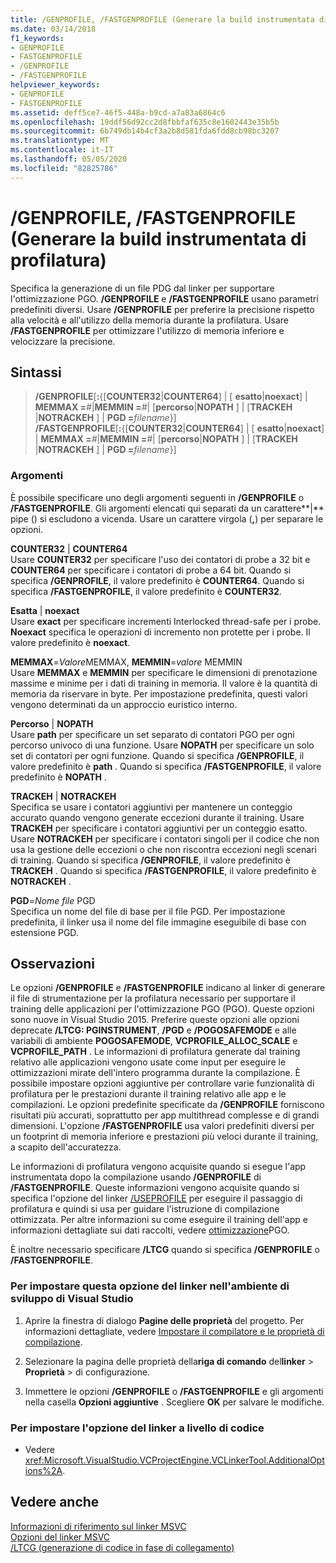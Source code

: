 ```yaml
---
title: /GENPROFILE, /FASTGENPROFILE (Generare la build instrumentata di profilatura)
ms.date: 03/14/2018
f1_keywords:
- GENPROFILE
- FASTGENPROFILE
- /GENPROFILE
- /FASTGENPROFILE
helpviewer_keywords:
- GENPROFILE
- FASTGENPROFILE
ms.assetid: deff5ce7-46f5-448a-b9cd-a7a83a6864c6
ms.openlocfilehash: 19ddf56d92cc2d8fbbfaf635c8e1602443e35b5b
ms.sourcegitcommit: 6b749db14b4cf3a2b8d581fda6fdd8cb98bc3207
ms.translationtype: MT
ms.contentlocale: it-IT
ms.lasthandoff: 05/05/2020
ms.locfileid: "82825786"
---
```

# <a name="genprofile-fastgenprofile-generate-profiling-instrumented-build"></a>/GENPROFILE, /FASTGENPROFILE (Generare la build instrumentata di profilatura)

Specifica la generazione di un file PDG dal linker per supportare l'ottimizzazione PGO. **/GENPROFILE** e **/FASTGENPROFILE** usano parametri predefiniti diversi. Usare **/GENPROFILE** per preferire la precisione rispetto alla velocità e all'utilizzo della memoria durante la profilatura. Usare **/FASTGENPROFILE** per ottimizzare l'utilizzo di memoria inferiore e velocizzare la precisione.

## <a name="syntax"></a>Sintassi

> **/GENPROFILE**[**:**{[**COUNTER32**|**COUNTER64**] | [ **esatto**|**noexact**] | **MEMMAX =**_#_|**MEMMIN =**_#_| [**percorso**|**NOPATH** ] | [**TRACKEH** |**NOTRACKEH** ] | **PGD =**_filename_}] \
> **/FASTGENPROFILE**[**:**{[**COUNTER32**|**COUNTER64**] | [ **esatto**|**noexact**] | **MEMMAX =**_#_|**MEMMIN =**_#_| [**percorso**|**NOPATH** ] | [**TRACKEH** |**NOTRACKEH** ] | **PGD =**_filename_}]

### <a name="arguments"></a>Argomenti

È possibile specificare uno degli argomenti seguenti in **/GENPROFILE** o **/FASTGENPROFILE**. Gli argomenti elencati qui separati da un carattere**|** pipe () si escludono a vicenda. Usare un carattere virgola (**,**) per separare le opzioni.

**COUNTER32** &#124; **COUNTER64**<br/>
Usare **COUNTER32** per specificare l'uso dei contatori di probe a 32 bit e **COUNTER64** per specificare i contatori di probe a 64 bit. Quando si specifica **/GENPROFILE**, il valore predefinito è **COUNTER64**. Quando si specifica **/FASTGENPROFILE**, il valore predefinito è **COUNTER32**.

**Esatta** &#124; **noexact**<br/>
Usare **exact** per specificare incrementi Interlocked thread-safe per i probe. **Noexact** specifica le operazioni di incremento non protette per i probe. Il valore predefinito è **noexact**.

**MEMMAX**=*Valore*MEMMAX, **MEMMIN**=*valore* MEMMIN<br/>
Usare **MEMMAX** e **MEMMIN** per specificare le dimensioni di prenotazione massime e minime per i dati di training in memoria. Il valore è la quantità di memoria da riservare in byte. Per impostazione predefinita, questi valori vengono determinati da un approccio euristico interno.

**Percorso** &#124; **NOPATH** <br/>
Usare **path** per specificare un set separato di contatori PGO per ogni percorso univoco di una funzione. Usare **NOPATH** per specificare un solo set di contatori per ogni funzione. Quando si specifica **/GENPROFILE**, il valore predefinito è **path** . Quando si specifica **/FASTGENPROFILE**, il valore predefinito è **NOPATH** .

**TRACKEH** &#124; **NOTRACKEH** <br/>
Specifica se usare i contatori aggiuntivi per mantenere un conteggio accurato quando vengono generate eccezioni durante il training. Usare **TRACKEH** per specificare i contatori aggiuntivi per un conteggio esatto. Usare **NOTRACKEH** per specificare i contatori singoli per il codice che non usa la gestione delle eccezioni o che non riscontra eccezioni negli scenari di training.  Quando si specifica **/GENPROFILE**, il valore predefinito è **TRACKEH** . Quando si specifica **/FASTGENPROFILE**, il valore predefinito è **NOTRACKEH** .

**PGD**=*Nome file* PGD<br/>
Specifica un nome del file di base per il file PGD. Per impostazione predefinita, il linker usa il nome del file immagine eseguibile di base con estensione PGD.

## <a name="remarks"></a>Osservazioni

Le opzioni **/GENPROFILE** e **/FASTGENPROFILE** indicano al linker di generare il file di strumentazione per la profilatura necessario per supportare il training delle applicazioni per l'ottimizzazione PGO (PGO). Queste opzioni sono nuove in Visual Studio 2015. Preferire queste opzioni alle opzioni deprecate **/LTCG: PGINSTRUMENT**, **/PGD** e **/POGOSAFEMODE** e alle variabili di ambiente **POGOSAFEMODE**, **VCPROFILE_ALLOC_SCALE** e **VCPROFILE_PATH** . Le informazioni di profilatura generate dal training relativo alle applicazioni vengono usate come input per eseguire le ottimizzazioni mirate dell'intero programma durante la compilazione. È possibile impostare opzioni aggiuntive per controllare varie funzionalità di profilatura per le prestazioni durante il training relativo alle app e le compilazioni. Le opzioni predefinite specificate da **/GENPROFILE** forniscono risultati più accurati, soprattutto per app multithread complesse e di grandi dimensioni. L'opzione **/FASTGENPROFILE** usa valori predefiniti diversi per un footprint di memoria inferiore e prestazioni più veloci durante il training, a scapito dell'accuratezza.

Le informazioni di profilatura vengono acquisite quando si esegue l'app instrumentata dopo la compilazione usando **/GENPROFILE** di **/FASTGENPROFILE**. Queste informazioni vengono acquisite quando si specifica l'opzione del linker [/USEPROFILE](useprofile.md) per eseguire il passaggio di profilatura e quindi si usa per guidare l'istruzione di compilazione ottimizzata. Per altre informazioni su come eseguire il training dell'app e informazioni dettagliate sui dati raccolti, vedere [ottimizzazione](../profile-guided-optimizations.md)PGO.

È inoltre necessario specificare **/LTCG** quando si specifica **/GENPROFILE** o **/FASTGENPROFILE**.

### <a name="to-set-this-linker-option-in-the-visual-studio-development-environment"></a>Per impostare questa opzione del linker nell'ambiente di sviluppo di Visual Studio

1. Aprire la finestra di dialogo **Pagine delle proprietà** del progetto. Per informazioni dettagliate, vedere [Impostare il compilatore e le proprietà di compilazione](../working-with-project-properties.md).

1. Selezionare la pagina delle proprietà della**riga di comando** del**linker** >  **Proprietà** > di configurazione.

1. Immettere le opzioni **/GENPROFILE** o **/FASTGENPROFILE** e gli argomenti nella casella **Opzioni aggiuntive** . Scegliere **OK** per salvare le modifiche.

### <a name="to-set-this-linker-option-programmatically"></a>Per impostare l'opzione del linker a livello di codice

- Vedere <xref:Microsoft.VisualStudio.VCProjectEngine.VCLinkerTool.AdditionalOptions%2A>.

## <a name="see-also"></a>Vedere anche

[Informazioni di riferimento sul linker MSVC](linking.md)<br/>
[Opzioni del linker MSVC](linker-options.md)<br/>
[/LTCG (generazione di codice in fase di collegamento)](ltcg-link-time-code-generation.md)<br/>
